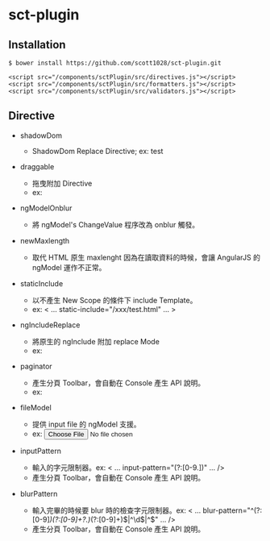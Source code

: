 # sct-plugin

## Installation

~~~
$ bower install https://github.com/scott1028/sct-plugin.git
~~~

~~~
<script src="/components/sctPlugin/src/directives.js"></script>
<script src="/components/sctPlugin/src/formatters.js"></script>
<script src="/components/sctPlugin/src/validators.js"></script>
~~~

## Directive
* shadowDom
  * ShadowDom Replace Directive;
    ex: <shadow-dom>test</shandow-dom>

* draggable
  * 拖曳附加 Directive
  * ex: <div draggable></div>

* ngModelOnblur
  * 將 ngModel's ChangeValue 程序改為 onblur 觸發。
 
* newMaxlength
  * 取代 HTML 原生 maxlenght 因為在讀取資料的時候，會讓 AngularJS 的 ngModel 運作不正常。

* staticInclude
  * 以不產生 New Scope 的條件下 include Template。
  * ex: < …  static-include="/xxx/test.html" … >

* ngIncludeReplace
  * 將原生的 ngInclude 附加 replace Mode
  * ex: <div ng-include="..." ng-include-replace></div>

* paginator
  * 產生分頁 Toolbar，會自動在 Console 產生 API 說明。
  * ex: <paginator page-size="20,30,50"></paginator>

* fileModel
  * 提供 input file 的 ngModel 支援。
  * ex: <input class="input_file hidden" id="input_file" type="file" file-model="inputFile">

* inputPattern
  * 輸入的字元限制器。ex: < ... input-pattern="(?:[0-9\.])" ... />
  * 產生分頁 Toolbar，會自動在 Console 產生 API 說明。

* blurPattern
  * 輸入完畢的時候要 blur 時的檢查字元限制器。ex: < ... blur-pattern="^(?:[0-9]*)(?:[0-9]+?\.)*(?:[0-9]+)$|^\d$|^$" ... />
  * 產生分頁 Toolbar，會自動在 Console 產生 API 說明。

